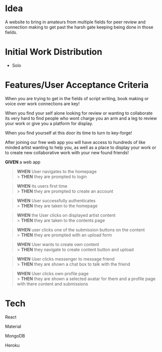 # Idea

A website to bring in amateurs from multiple fields for peer review and connection making to get past the harsh gate keeping being done in those fields. 

# Initial Work Distribution

-   Solo

# Features/User Acceptance Criteria

When you are trying to get in the fields of script writing, book making or voice over work connections are key!

When you find your self alone looking for review or wanting to collaborate its very hard to find people who wont charge you an arm and a leg to review your work or give you a platform for display.

When you find yourself at this door its time to turn to key-forge! 

After joining our free web app you will have access to hundreds of like minded artist wanting to help you, as well as a place to display your work or to create new collaborative work with your new found friends!

**GIVEN** a web app

> **WHEN** User navigates to the homepage <br> > **THEN** they are prompted to login

> **WHEN** its users first time <br> > **THEN** they are prompted to create an account

> **WHEN** User successfully authenticates <br> > **THEN** they are taken to the homepage

> **WHEN** the User clicks on displayed artist content <br> > **THEN** they are taken to the contents page

> **WHEN** user clicks one of the submission buttons on the content <br> > **THEN** they are prompted with an upload form

> **WHEN** User wants to create own content <br> > **THEN** they navigate to create content button and upload

> **WHEN** User clicks messenger to message friend <br> > **THEN** they are shown a chat box to talk with the friend

> **WHEN** User clicks own profile page  <br> > **THEN** they are shown a selected avatar for them and a profile page with there content and submissions


# Tech

React

Material

MongoDB

Heroku
